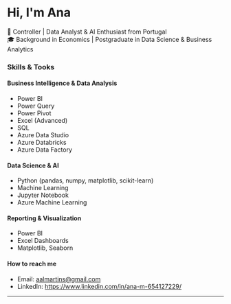 # Hi, I'm Ana

🎯 Controller | Data Analyst & AI Enthusiast from Portugal  
🎓 Background in Economics | Postgraduate in Data Science & Business Analytics

###  Skills & Tooks

#### Business Intelligence & Data Analysis
- Power BI  
- Power Query  
- Power Pivot  
- Excel (Advanced)
- SQL 
- Azure Data Studio  
- Azure Databricks
- Azure Data Factory  

#### Data Science & AI
- Python (pandas, numpy, matplotlib, scikit-learn)
- Machine Learning
- Jupyter Notebook
- Azure Machine Learning

#### Reporting & Visualization
- Power BI  
- Excel Dashboards  
- Matplotlib, Seaborn  


#### How to reach me
- Email: aalmartins@gmail.com 
- LinkedIn: https://www.linkedin.com/in/ana-m-654127229/

---


